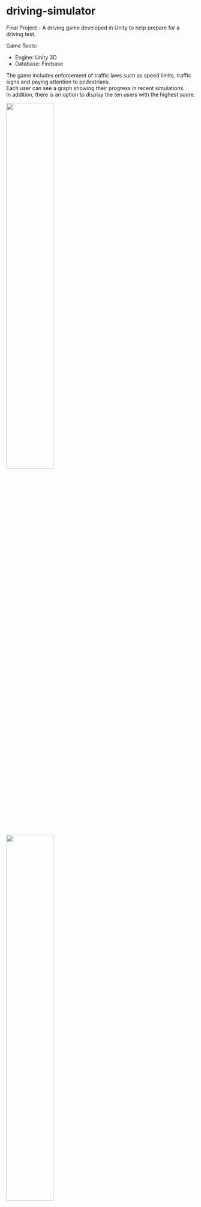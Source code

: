 # driving-simulator
Final Project - A driving game developed in Unity to help prepare for a driving test.  

Game Tools:
* Engine: Unity 3D
* Database: Firebase

The game includes enforcement of traffic laws such as speed limits, traffic signs and paying attention to pedestrians.  
Each user can see a graph showing their progress in recent simulations.  
In addition, there is an option to display the ten users with the highest score.

<img src="https://user-images.githubusercontent.com/80850421/184353841-7ba89d9d-c07c-48c9-95c2-90df8b36031b.png" width=50% height=50%>

<img src="https://user-images.githubusercontent.com/80850421/184355173-7b14f224-cb92-48c1-aced-1fa1a24170b1.png" width=50% height=50%>

Night Mode:  
<img src="https://user-images.githubusercontent.com/80850421/184505242-52474ab5-556c-47c6-9ed1-831aeb9841d9.png" width=50% height=50%>






